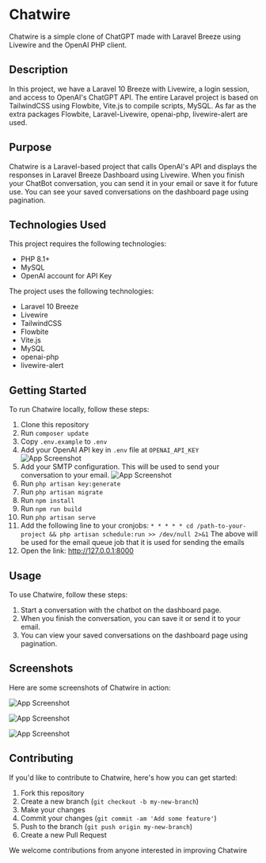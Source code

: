 # Chatwire

Chatwire is a simple clone of ChatGPT made with Laravel Breeze using Livewire and the OpenAI PHP client.

## Description

In this project, we have a Laravel 10 Breeze with Livewire, a login session, and access to OpenAI's ChatGPT API. The entire Laravel project is based on TailwindCSS using Flowbite, Vite.js to compile scripts, MySQL. As far as the extra packages Flowbite, Laravel-Livewire, openai-php, livewire-alert are used.

## Purpose

Chatwire is a Laravel-based project that calls OpenAI's API and displays the responses in Laravel Breeze Dashboard using Livewire. When you finish your ChatBot conversation, you can send it in your email or save it for future use. You can see your saved conversations on the dashboard page using pagination.

## Technologies Used

This project requires the following technologies:

-   PHP 8.1+
-   MySQL
-   OpenAI account for API Key

The project uses the following technologies:

-   Laravel 10 Breeze
-   Livewire
-   TailwindCSS
-   Flowbite
-   Vite.js
-   MySQL
-   openai-php
-   livewire-alert

## Getting Started

To run Chatwire locally, follow these steps:

1. Clone this repository
2. Run `composer update`
3. Copy `.env.example` to `.env`
4. Add your OpenAI API key in `.env` file at `OPENAI_API_KEY`
   ![App Screenshot](https://i.imgur.com/e8IdRtB.png)
5. Add your SMTP configuration. This will be used to send your conversation to your email.
   ![App Screenshot](https://i.imgur.com/Vh0SJuy.png)
6. Run `php artisan key:generate`
7. Run `php artisan migrate`
8. Run `npm install`
9. Run `npm run build`
10. Run `php artisan serve`
11. Add the following line to your cronjobs:
    `* * * * * cd /path-to-your-project && php artisan schedule:run >> /dev/null 2>&1`
    The above will be used for the email queue job that it is used for sending the emails
12. Open the link: http://127.0.0.1:8000

## Usage

To use Chatwire, follow these steps:

1. Start a conversation with the chatbot on the dashboard page.
2. When you finish the conversation, you can save it or send it to your email.
3. You can view your saved conversations on the dashboard page using pagination.

## Screenshots

Here are some screenshots of Chatwire in action:

![App Screenshot](https://i.imgur.com/lJqOpVg.png)

![App Screenshot](https://i.imgur.com/7XkbLck.png)

![App Screenshot](https://i.imgur.com/R7S1phq.png)

## Contributing

If you'd like to contribute to Chatwire, here's how you can get started:

1. Fork this repository
2. Create a new branch (`git checkout -b my-new-branch`)
3. Make your changes
4. Commit your changes (`git commit -am 'Add some feature'`)
5. Push to the branch (`git push origin my-new-branch`)
6. Create a new Pull Request

We welcome contributions from anyone interested in improving Chatwire
